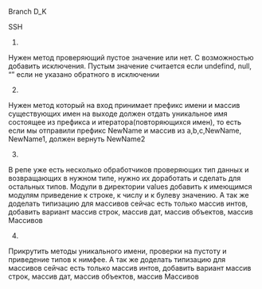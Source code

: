Branch D_K 

SSH

1.
Нужен метод проверяющий пустое значение или нет. С возможностью добавить исключения. Пустым значение считается если undefind, null, “” если не указано обратного в исключении

2.
Нужен метод который на вход принимает префикс имени и массив существующих имен на выходе должен отдать уникальное имя состоящее из префикса и итератора(повторяющихся имен), то есть если мы отправили префикс NewName и массив из а,b,c,NewName, NewName1, должен вернуть NewName2

3.
В репе уже есть несколько обработчиков проверяющих тип данных и возвращающих в нужном типе, нужно их доработать и сделать для остальных типов. Модули в директории values добавить к имеющимся модулям приведение к строке, к числу и к булеву значению. А так же доделать типизацию для массивов сейчас есть только массив интов, добавить вариант массив строк, массив дат, массив объектов, массив Массивов

4.
Прикрутить методы уникального имени, проверки на пустоту и приведение типов к нимфее. А так же доделать типизацию для массивов сейчас есть только массив интов, добавить вариант массив строк, массив дат, массив объектов, массив Массивов